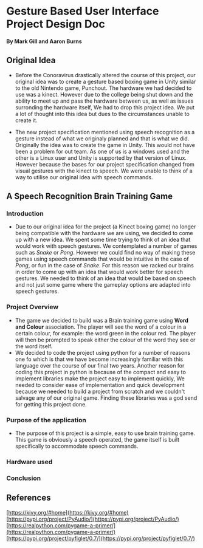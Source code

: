 #  Gesture Based User Interface Project Design Doc
#### By Mark Gill and Aaron Burns

## Original Idea
* Before the Conoravirus drastically altered the course of this project, our original idea was to create a gesture based boxing game in Unity similar to the old Nintendo game, Punchout. The hardware we had decided to use was a kinect. However due to the college being shut down and the ability to meet up and pass the hardware between us, as well as issues surronding the hardware itself, We had to drop this project idea. We put a lot of thought into this idea but dues to the circumstances unable to create it. 

* The new project specification mentioned using speech recognition as a gesture instead of what we originaly planned and that is what we did. Originally the idea was to create the game in Unity. This would not have been a problem for out team. As one of us is a windows used and the other is a Linux user and Unity is supported by that version of Linux. However because the bases for our project specification changed from visual gestures with the kinect to speech. We were unable to think of a way to utilise our original idea with speech commands.


## A Speech Recognition Brain Training Game
### Introduction
* Due to our original idea for the project (a Kinect boxing game) no longer being compatible with the hardware we are using, we decided to come up with a new idea. We spent some time trying to think of an idea that would work with speech gestures. We contemplated a number of games such as *Snake* or *Pong*. However we could find no way of making these games using speech commands that would be intuitive in the case of *Pong*, or fun in the case of *Snake*. For this reason we racked our brains in order to come up with an idea that would work better for speech gestures. We needed to think of an idea that would be based on speech and not just some game where the gameplay options are adapted into speech gestures.

### Project Overview
* The game we decided to build was a Brain training game using **Word and Colour** association. The player will see the word of a colour in a certain colour, for example: the word green in the colour red. The player will then be prompted to speak either the colour of the word they see or the word itself.
* We decided to code the project using python for a number of reasons one fo which is that we have become increasingly familiar with this language over the course of our final two years. Another reason for coding this project in python is because of the compact and easy to implement libraries make the project easy to implement quickly, We needed to consider ease of implementation and quick development because we needed to build a project from scratch and we couldn't salvage any of our original game. Finding these libraries was a god send for getting this project done.

### Purpose of the application
* The purpose of this project is a simple, easy to use brain training game. This game is obviously a speech operated, the game itself is built specifically to accommodate speech commands.

### Hardware used

### Conclusion

## References
[https://kivy.org/#home](https://kivy.org/#home)  
[https://pypi.org/project/PyAudio/](https://pypi.org/project/PyAudio/)  
[https://realpython.com/pygame-a-primer/](https://realpython.com/pygame-a-primer/)  
[https://pypi.org/project/pyfiglet/0.7/](https://pypi.org/project/pyfiglet/0.7/)  
